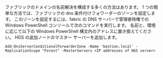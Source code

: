 ファブリックのドメインの名前解決を構成する多くの方法はあります。 1 つの簡単な方法では、ファブリックの dns 条件付けフォワーダーのゾーンを設定します。 このゾーンを設定するには、fabric の DNS サーバーで管理者特権での Windows PowerShell コンソールで次のコマンドを実行します。 名前と、環境に応じて以下の Windows PowerShell 構文内のアドレスに置き換えてください。 HGS の追加ノードのマスター サーバーを追加します。

```
Add-DnsServerConditionalForwarderZone -Name 'bastion.local' -ReplicationScope "Forest" -MasterServers <IP addresses of HGS server>
```

<!-- Appears in guarded-fabric-configuring-fabric-dns-ad.md and guarded-fabric-configuring-fabric-dns.md and set-up-hgs-for-always-encrypted-in-sql-server.md
-->    
